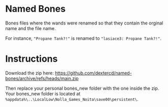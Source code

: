 # Named Bones

Bones files where the wands were renamed so that they contain the orginal name and the file name.

For instance, `"Propane Tank?!"` is renamed to `"lasiace3: Propane Tank?!"`.

# Instructions

Download the zip here: https://github.com/dextercd/named-bones/archive/refs/heads/main.zip

Then replace your personal bones_new folder with the one inside the zip.
Your bones_new folder is located at `%appdata%\..\LocalLow\Nolla_Games_Noita\save00\persistent\`.
